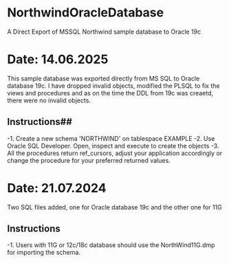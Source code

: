 # NorthwindOracleDatabase
A Direct Export of MSSQL Northwind sample database to Oracle 19c 

# Date: 14.06.2025

This sample database was exported directly from MS SQL to Oracle database 19c. I have dropped invalid objects, modified the PLSQL to fix the views and procedures and as on the time the DDL from 19c was creaetd, there were no invalid objects.

## Instructions##

-1. Create a new schema 'NORTHWIND' on tablespace EXAMPLE
-2. Use Oracle SQL Developer. Open, inspect and execute to create the objects
-3. All the procedures return ref_cursors, adjust your application accordingly or change the procedure for your preferred returned values.

# Date: 21.07.2024

Two SQL files added, one for Oracle database 19c and the other one for 11G
## Instructions

-1. Users with 11G or 12c/18c database should use the NorthWind11G.dmp for importing the schema.
